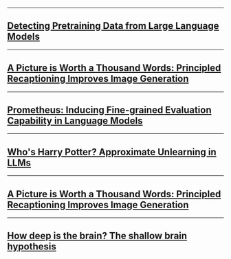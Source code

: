 
---

## [Detecting Pretraining Data from Large Language Models](https://swj0419.github.io/detect-pretrain.github.io/)

---

## [A Picture is Worth a Thousand Words: Principled Recaptioning Improves Image Generation](https://huggingface.co/papers/2310.16656)

---

## [Prometheus: Inducing Fine-grained Evaluation Capability in Language Models](https://huggingface.co/papers/2310.08491)

---
## [Who's Harry Potter? Approximate Unlearning in LLMs](https://arxiv.org/abs/2310.02238)

---

## [A Picture is Worth a Thousand Words: Principled Recaptioning Improves Image Generation](https://huggingface.co/papers/2310.16656)

---

## [How deep is the brain? The shallow brain hypothesis](https://www.nature.com/articles/s41583-023-00756-z)

